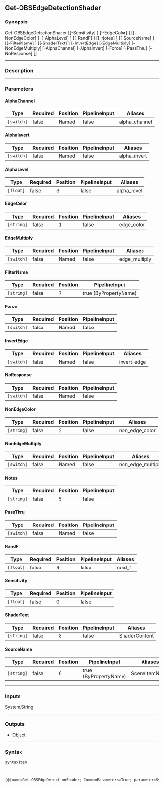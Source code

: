 Get-OBSEdgeDetectionShader
--------------------------

### Synopsis

Get-OBSEdgeDetectionShader [[-Sensitivity] <float>] [[-EdgeColor] <string>] [[-NonEdgeColor] <string>] [[-AlphaLevel] <float>] [[-RandF] <float>] [[-Notes] <string>] [[-SourceName] <string>] [[-FilterName] <string>] [[-ShaderText] <string>] [-InvertEdge] [-EdgeMultiply] [-NonEdgeMultiply] [-AlphaChannel] [-AlphaInvert] [-Force] [-PassThru] [-NoResponse] [<CommonParameters>]

---

### Description

---

### Parameters
#### **AlphaChannel**

|Type      |Required|Position|PipelineInput|Aliases      |
|----------|--------|--------|-------------|-------------|
|`[switch]`|false   |Named   |false        |alpha_channel|

#### **AlphaInvert**

|Type      |Required|Position|PipelineInput|Aliases     |
|----------|--------|--------|-------------|------------|
|`[switch]`|false   |Named   |false        |alpha_invert|

#### **AlphaLevel**

|Type     |Required|Position|PipelineInput|Aliases    |
|---------|--------|--------|-------------|-----------|
|`[float]`|false   |3       |false        |alpha_level|

#### **EdgeColor**

|Type      |Required|Position|PipelineInput|Aliases   |
|----------|--------|--------|-------------|----------|
|`[string]`|false   |1       |false        |edge_color|

#### **EdgeMultiply**

|Type      |Required|Position|PipelineInput|Aliases      |
|----------|--------|--------|-------------|-------------|
|`[switch]`|false   |Named   |false        |edge_multiply|

#### **FilterName**

|Type      |Required|Position|PipelineInput        |
|----------|--------|--------|---------------------|
|`[string]`|false   |7       |true (ByPropertyName)|

#### **Force**

|Type      |Required|Position|PipelineInput|
|----------|--------|--------|-------------|
|`[switch]`|false   |Named   |false        |

#### **InvertEdge**

|Type      |Required|Position|PipelineInput|Aliases    |
|----------|--------|--------|-------------|-----------|
|`[switch]`|false   |Named   |false        |invert_edge|

#### **NoResponse**

|Type      |Required|Position|PipelineInput|
|----------|--------|--------|-------------|
|`[switch]`|false   |Named   |false        |

#### **NonEdgeColor**

|Type      |Required|Position|PipelineInput|Aliases       |
|----------|--------|--------|-------------|--------------|
|`[string]`|false   |2       |false        |non_edge_color|

#### **NonEdgeMultiply**

|Type      |Required|Position|PipelineInput|Aliases          |
|----------|--------|--------|-------------|-----------------|
|`[switch]`|false   |Named   |false        |non_edge_multiply|

#### **Notes**

|Type      |Required|Position|PipelineInput|
|----------|--------|--------|-------------|
|`[string]`|false   |5       |false        |

#### **PassThru**

|Type      |Required|Position|PipelineInput|
|----------|--------|--------|-------------|
|`[switch]`|false   |Named   |false        |

#### **RandF**

|Type     |Required|Position|PipelineInput|Aliases|
|---------|--------|--------|-------------|-------|
|`[float]`|false   |4       |false        |rand_f |

#### **Sensitivity**

|Type     |Required|Position|PipelineInput|
|---------|--------|--------|-------------|
|`[float]`|false   |0       |false        |

#### **ShaderText**

|Type      |Required|Position|PipelineInput|Aliases      |
|----------|--------|--------|-------------|-------------|
|`[string]`|false   |8       |false        |ShaderContent|

#### **SourceName**

|Type      |Required|Position|PipelineInput        |Aliases      |
|----------|--------|--------|---------------------|-------------|
|`[string]`|false   |6       |true (ByPropertyName)|SceneItemName|

---

### Inputs
System.String

---

### Outputs
* [Object](https://learn.microsoft.com/en-us/dotnet/api/System.Object)

---

### Syntax
```PowerShell
syntaxItem
```
```PowerShell
----------
```
```PowerShell
{@{name=Get-OBSEdgeDetectionShader; CommonParameters=True; parameter=System.Object[]}}
```
